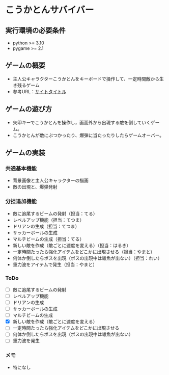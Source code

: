 # こうかとんサバイバー

## 実行環境の必要条件
* python >= 3.10
* pygame >= 2.1

## ゲームの概要
* 主人公キャラクターこうかとんをキーボードで操作して、一定時間敵から生き残るゲーム
* 参考URL：[サイトタイトル](https://www.hoge.com/)

## ゲームの遊び方
* 矢印キーでこうかとんを操作し，画面外から出現する敵を倒していくゲーム。
* こうかとんが敵にぶつかったり、爆弾に当たったりしたらゲームオーバー。

## ゲームの実装
### 共通基本機能
* 背景画像と主人公キャラクターの描画
* 敵の出現と、爆弾発射

### 分担追加機能
* 敵に追尾するビームの発射（担当：てる）
* レベルアップ機能（担当：てつま）
* ドリアンの生成（担当：てつま）
* サッカーボールの生成
* マルチビームの生成（担当：てる）
* 新しい敵を作成（敵ごとに速度を変える）（担当：はるき）
* 一定時間たったら強化アイテムをどこかに出現させる（担当：やまと）
* 何体か倒したらボスを出現（ボスの出現中は雑魚が出ない）（担当：れい）
* 重力波をアイテムで発生（担当：やまと）

### ToDo
- [ ] 敵に追尾するビームの発射
- [ ] レベルアップ機能
- [ ] ドリアンの生成
- [ ] サッカーボールの生成
- [ ] マルチビームの生成
- [x] 新しい敵を作成（敵ごとに速度を変える）
- [ ] 一定時間たったら強化アイテムをどこかに出現させる
- [ ] 何体か倒したらボスを出現（ボスの出現中は雑魚が出ない）
- [ ] 重力波を発生

### メモ
* 特になし
